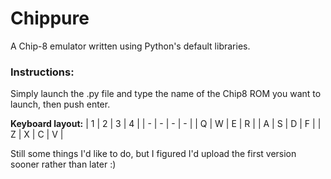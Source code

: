 # Chippure
A Chip-8 emulator written using Python's default libraries.

### Instructions:

Simply launch the .py file and type the name of the Chip8 ROM you want to launch, then push enter.

**Keyboard layout:**
| 1 | 2 | 3 | 4 |
| - | - | - | - |
| Q | W | E | R |
| A | S | D | F |
| Z | X | C | V |
  
Still some things I'd like to do, but I figured I'd upload the first version sooner rather than later :)
